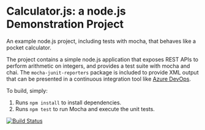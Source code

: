 Calculator.js: a node.js Demonstration Project
==============================================
An example node.js project, including tests with mocha, that behaves like
a pocket calculator.

The project contains a simple node.js application that exposes REST APIs
to perform arithmetic on integers, and provides a test suite with mocha
and chai.  The `mocha-junit-reporters` package is included to provide XML
output that can be presented in a continuous integration tool like
[Azure DevOps](https://azure.com/devops).

To build, simply:

1. Runs `npm install` to install dependencies.
2. Runs `npm test` to run Mocha and execute the unit tests.

[![Build Status](https://dev.azure.com/student7pmnzcw9kzxnhhwb006611320249/GitHubActionsIntegration/_apis/build/status/Ramanag96.calculator?branchName=master)](https://dev.azure.com/student7pmnzcw9kzxnhhwb006611320249/GitHubActionsIntegration/_build/latest?definitionId=1&branchName=master)

